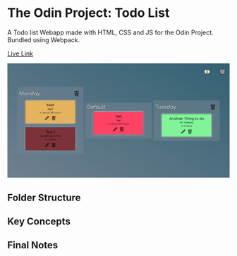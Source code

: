 # The Odin Project: Todo List

A Todo list Webapp made with HTML, CSS and JS for the Odin Project. Bundled using Webpack.

[Live Link](https://antonharbers.github.io/Odin-Todo-List/)

![Alt text](/src/images/repoImage.png)

## Folder Structure

## Key Concepts

## Final Notes
